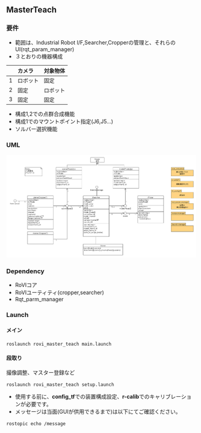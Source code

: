 ## MasterTeach

### 要件
- 範囲は、Industrial Robot I/F,Searcher,Cropperの管理と、それらのUI(rqt_param_manager)
- ３とおりの機器構成

||カメラ|対象物体|
|:----|:----|:----|
|1|ロボット|固定|
|2|固定|ロボット|
|3|固定|固定|

- 構成1,2での点群合成機能
- 構成1でのマウントポイント指定(J6,J5...)
- ソルバー選択機能

### UML
<img src="uml/object.png" />

### Dependency
- RoVIコア
- RoVIユーティティ(cropper,searcher)
- Rqt_parm_manager

### Launch  
#### メイン
~~~
roslaunch rovi_master_teach main.launch
~~~
#### 段取り  
撮像調整、マスター登録など
~~~
roslaunch rovi_master_teach setup.launch
~~~
- 使用する前に、**config_tf**での装置構成設定、**r-calib**でのキャリブレーションが必要です。
- メッセージは当面(GUIが供用できるまで)は以下にてご確認ください。
~~~
rostopic echo /message
~~~
